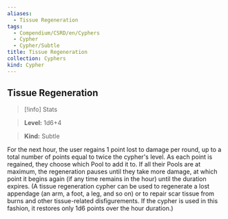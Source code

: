 ```yaml
---
aliases:
  - Tissue Regeneration
tags:
  - Compendium/CSRD/en/Cyphers
  - Cypher
  - Cypher/Subtle
title: Tissue Regeneration
collection: Cyphers
kind: Cypher
---
```

## Tissue Regeneration    
>[!info] Stats    
> **Level:** 1d6+4    
> **Kind:** Subtle  
    
For the next hour, the user regains 1 point lost to damage per round, up to a total number of points equal to twice the cypher's level. As each point is regained, they choose which Pool to add it to. If all their Pools are at maximum, the regeneration pauses until they take more damage, at which point it begins again (if any time remains in the hour) until the duration expires. (A tissue regeneration cypher can be used to regenerate a lost appendage (an arm, a foot, a leg, and so on) or to repair scar tissue from burns and other tissue-related disfigurements. If the cypher is used in this fashion, it restores only 1d6 points over the hour duration.)